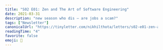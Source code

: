 ```yaml
---
title: "S02 E01: Zen and The Art of Software Engineering"
date: 2021-03-31
description: "new season who dis — are jobs a scam?"
tags: ["Newsletter"]
canonicalUrl: "https://tinyletter.com/nikhilthota/letters/s02-e01-zen-and-the-art-of-software-engineering"
readingTime: "4"
favorite: false
emoji: 💼
---
```

